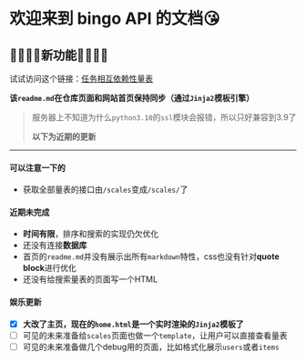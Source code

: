 # 欢迎来到 **bingo API** 的文档😘

## 🥳🥳🥳🥳新功能🥳🥳🥳🥳

试试访问这个链接：[任务相互依赖性量表](/scales/html/任务相互依赖性量表)

**该`readme.md`在仓库页面和网站首页保持同步（通过`Jinja2`模板引擎）**

> 服务器上不知道为什么`python3.10`的`ssl`模块会报错，所以只好兼容到3.9了
>
>**以下为近期的更新**

---

#### 可以注意一下的

- 获取全部量表的接口由`/scales`变成`/scales/`了

#### 近期未完成

- **时间有限**，排序和搜索的实现仍欠优化
- 还没有连接**数据库**
- 首页的`readme.md`并没有展示出所有`markdown`特性，css也没有针对**quote block**进行优化
- 还没有给搜索量表的页面写一个HTML

#### 娱乐更新

- [x] **大改了主页，现在的`home.html`是一个实时渲染的`Jinja2`模板了**
- [ ] 可见的未来准备给`scales`页面也做一个`template`，让用户可以直接查看量表
- [ ] 可见的未来准备做几个debug用的页面，比如格式化展示`users`或者`items`